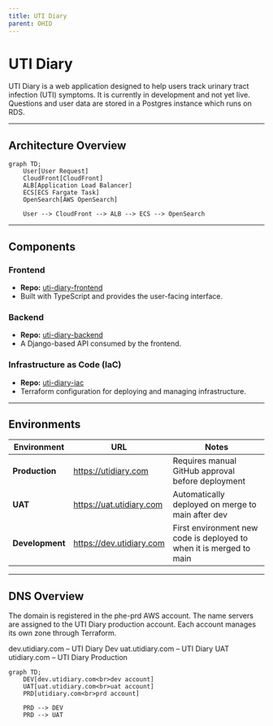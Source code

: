```yaml
---
title: UTI Diary
parent: OHID
---
```


# UTI Diary

UTI Diary is a web application designed to help users track urinary tract infection (UTI) symptoms. It is currently in development and not yet live. Questions and user data are stored in a Postgres instance which runs on RDS.

---

## Architecture Overview

```mermaid
graph TD;
    User[User Request]
    CloudFront[CloudFront]
    ALB[Application Load Balancer]
    ECS[ECS Fargate Task]
    OpenSearch[AWS OpenSearch]

    User --> CloudFront --> ALB --> ECS --> OpenSearch
```
---

## Components

### Frontend

- **Repo:** [uti-diary-frontend](https://github.com/ukhsa-collaboration/uti-diary-frontend)  
- Built with TypeScript and provides the user-facing interface.

### Backend

- **Repo:** [uti-diary-backend](https://github.com/ukhsa-collaboration/uti-diary-backend)  
- A Django-based API consumed by the frontend.

### Infrastructure as Code (IaC)

- **Repo:** [uti-diary-iac](https://github.com/ukhsa-collaboration/uti-diary-iac)  
- Terraform configuration for deploying and managing infrastructure.

---

## Environments

| Environment   | URL                        | Notes                                                   |
|---------------|----------------------------|---------------------------------------------------------|
| **Production** | https://utidiary.com        | Requires manual GitHub approval before deployment       |
| **UAT**     | https://uat.utidiary.com   | Automatically deployed on merge to main after dev                 |
| **Development**     | https://dev.utidiary.com   | First environment new code is deployed to when it is merged to main  |

---

## DNS Overview

The domain is registered in the phe-prd AWS account. The name servers are assigned to the UTI Diary production account. Each account manages its own zone through Terraform.

dev.utidiary.com – UTI Diary Dev
uat.utidiary.com – UTI Diary UAT
utidiary.com – UTI Diary Production

```mermaid
graph TD;
    DEV[dev.utidiary.com<br>dev account]
    UAT[uat.utidiary.com<br>uat account]
    PRD[utidiary.com<br>prd account]

    PRD --> DEV
    PRD --> UAT
```

